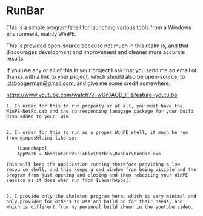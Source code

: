 # RunBar

This is a simple program/shell for launching various tools from a Windows environment, mainly WinPE.  

This is provided open-source because not much in this realm is, and that discourages development and improvement and cleaner more accurate results.  

If you use any or all of this in your project I ask that you send me an email of thanks with a link to your project, which should also be open-source, to idaboogerman@gmail.com, and give me some credit somewhere.

https://www.youtube.com/watch?v=wGn7AOD_lFI&feature=youtu.be


	1. In order for this to run properly or at all, you must have the WinPE-NetFx.cab and the corresponding lanugage package for your build dism added to your .wim


	2. In order for this to run as a proper WinPE shell, it mush be run from winpeshl.ini like so:

		[LaunchApp]
		AppPath = AbsoluteOrVariable\PathTo\RunBar\RunBar.exe

	This will keep the application running therefore providing a low resource shell, and this keeps a cmd window from being visible and the program from just opening and closing and then rebooting your WinPE session as it does when run from [LaunchApps].


	3. I provide only the skeleton program here, which is very minimal and only provided for others to use and build on for their needs, and which is different from my personal build shown in the youtube video.